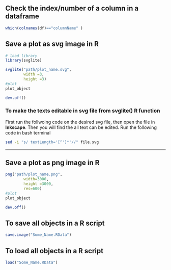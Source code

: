 ## Check the index/number of a column in a dataframe

```R
which(colnames(df)=="columnName" )
```
## Save a plot as svg image in R
```R
# load library
library(svglite)

svglite("path/plot_name.svg",
        width =3,
        height =3)
#plot
plot_object

dev.off()
```
### To make the texts editable in svg file from svglite() R function
First run the follwoing code on the desired svg file, then open the file in **Inkscape**. Then you will find the all text can be edited.
Run the following code in bash terminal

```bash
sed -i "s/ textLength='[^']*'//" file.svg
```
-------

## Save a plot as png image in R

```R
png("path/plot_name.png",
        width=3000,
        height =3000,
        res=600)
#plot
plot_object

dev.off()
```

## To save all objects in a R script

```R
save.image("Some_Name.RData")
```

## To load all objects in a R script
```R
load("Some_Name.RData")
```


